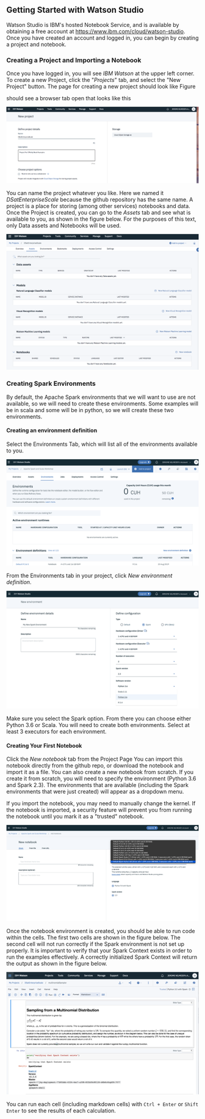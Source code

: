 ## Getting Started with Watson Studio

Watson Studio is IBM's hosted Notebook Service, and is available by obtaining a free account at https://www.ibm.com/cloud/watson-studio.  Once you have created an account and logged in, you can begin by creating a project and notebook.

### Creating a Project and Importing a Notebook

Once you have logged in, you will see *IBM Watson* at the upper left corner.  To create a new Project, click the "*Projects*" tab, and select the "New Project" button.  The page for creating a new project should look like Figure 

should see a browser tab open that looks like this

![ch2NewProjectPage](images/ch2NewProjectPage.png)

You can name the project whatever you like.  Here we named it *DSatEnterpriseScale* because the github repository has the same name.  A project is a place for storing (among other services) notebooks and data.  Once the Project is created, you can go to the *Assets* tab and see what is available to you, as shown in the figure below.  For the purposes of this text, only Data assets and Notebooks will be used. 

![ch2AssetsPage](images/ch2AssetsPage.png)


### Creating Spark Environments

By default, the Apache Spark environments that we will want to use are not available, so we will need to create these environments.  Some examples will be in scala and some will be in python, so we will create these two environments. 

#### Creating an environment definition

Select the Environments Tab, which will list all of the environments available to you.

![environmentsTab](images/environmentsTab.png)

From the Environments tab in your project, click _New environment definition_.

![newEnvironment](images/newEnvironment.png)

Make sure you select the Spark option.  From there you can choose either Python 3.6 or Scala.  You will need to create both environments.  Select at least 3 executors for each environment.


#### Creating Your First Notebook

Click the *New notebook* tab from the Project Page  You can import this notebook directly from the github repo, or download the notebook and import it as a file.  You can also create a new notebook from scratch.  If you create it from scratch, you will need to specify the environment (Python 3.6 and Spark 2.3).  The environments that are available (including the Spark environments that were just created) will appear as a dropdown menu.

If you import the notebook, you may need to manually change the kernel.  If the notebook is imported, a security feature will prevent you from running the notebook until you mark it as a "trusted" notebook.

![newNotebookWithSpark](images/newNotebookWithSpark.png)

Once the notebook environment is created, you should be able to run code within the cells.  The first two cells are shown in the figure below.  The second cell will not run correctly if the Spark environment is not set up properly.  It is important to verify that your Spark Context exists in order to run the examples effectively.  A correctly initialized Spark Context will return the output as shown in the figure below.

![ch2WatwonMultinomialFirstTwoCells](images/ch2WatsonMultinomialFirstTwoCells.png)

You can run each cell (including markdown cells) with `Ctrl + Enter` or `Shift Enter` to see the results of each calculation.  





